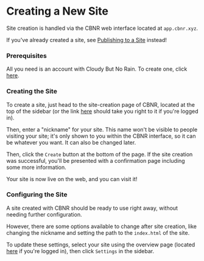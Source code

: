 # Creating a New Site

Site creation is handled via the CBNR web interface located at `app.cbnr.xyz`.

If you've already created a site, see [Publishing to a Site](./publishing.md) instead!

### Prerequisites

All you need is an account with Cloudy But No Rain. To create one, click [here](foo).

### Creating the Site

To create a site, just head to the site-creation page of CBNR, located at the top of the sidebar (or the link [here](foo) should take you right to it if you're logged in).

Then, enter a "nickname" for your site. This name won't be visible to people visiting your site; it's only shown to you within the CBNR interface, so it can be whatever you want. It can also be changed later.

Then, click the `Create` button at the bottom of the page. If the site creation was successful, you'll be presented with a confirmation page including some more information.

Your site is now live on the web, and you can visit it!

### Configuring the Site

A site created with CBNR should be ready to use right away, without needing further configuration.

However, there are some options available to change after site creation, like changing the nickname and setting the path to the `index.html` of the site.

To update these settings, select your site using the overview page (located [here](foo) if you're logged in), then click `Settings` in the sidebar.
